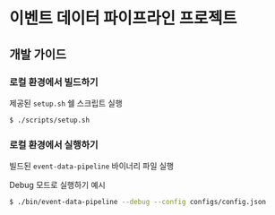 # 이벤트 데이터 파이프라인 프로젝트
## 개발 가이드 
### 로컬 환경에서 빌드하기
제공된 `setup.sh` 쉘 스크립트 실행
```sh
$ ./scripts/setup.sh
```

### 로컬 환경에서 실행하기
빌드된 `event-data-pipeline` 바이너리 파일 실행

Debug 모드로 실행하기 예시
```sh
$ ./bin/event-data-pipeline --debug --config configs/config.json
```